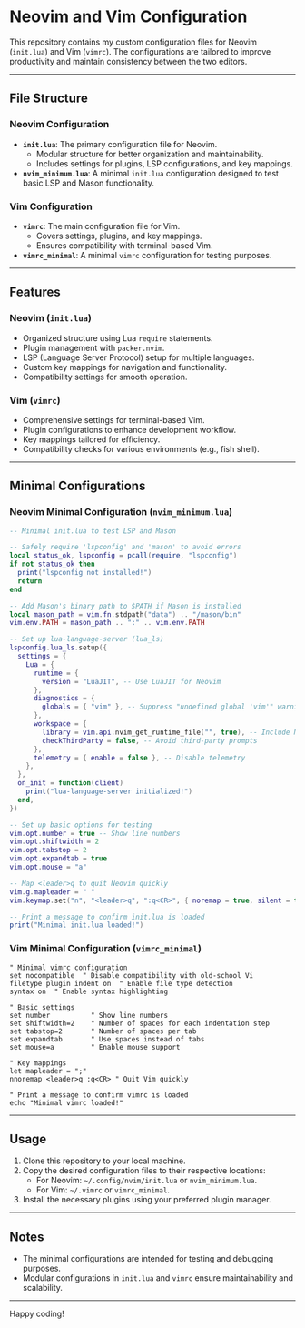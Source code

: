 # Neovim and Vim Configuration

This repository contains my custom configuration files for Neovim (`init.lua`) and Vim (`vimrc`). The configurations are tailored to improve productivity and maintain consistency between the two editors.

---

## File Structure

### Neovim Configuration
- **`init.lua`**: The primary configuration file for Neovim.
  - Modular structure for better organization and maintainability.
  - Includes settings for plugins, LSP configurations, and key mappings.
- **`nvim_minimum.lua`**: A minimal `init.lua` configuration designed to test basic LSP and Mason functionality.

### Vim Configuration
- **`vimrc`**: The main configuration file for Vim.
  - Covers settings, plugins, and key mappings.
  - Ensures compatibility with terminal-based Vim.
- **`vimrc_minimal`**: A minimal `vimrc` configuration for testing purposes.

---

## Features

### Neovim (`init.lua`)
- Organized structure using Lua `require` statements.
- Plugin management with `packer.nvim`.
- LSP (Language Server Protocol) setup for multiple languages.
- Custom key mappings for navigation and functionality.
- Compatibility settings for smooth operation.

### Vim (`vimrc`)
- Comprehensive settings for terminal-based Vim.
- Plugin configurations to enhance development workflow.
- Key mappings tailored for efficiency.
- Compatibility checks for various environments (e.g., fish shell).

---

## Minimal Configurations

### Neovim Minimal Configuration (`nvim_minimum.lua`)

```lua
-- Minimal init.lua to test LSP and Mason

-- Safely require 'lspconfig' and 'mason' to avoid errors
local status_ok, lspconfig = pcall(require, "lspconfig")
if not status_ok then
  print("lspconfig not installed!")
  return
end

-- Add Mason's binary path to $PATH if Mason is installed
local mason_path = vim.fn.stdpath("data") .. "/mason/bin"
vim.env.PATH = mason_path .. ":" .. vim.env.PATH

-- Set up lua-language-server (lua_ls)
lspconfig.lua_ls.setup({
  settings = {
    Lua = {
      runtime = {
        version = "LuaJIT", -- Use LuaJIT for Neovim
      },
      diagnostics = {
        globals = { "vim" }, -- Suppress "undefined global 'vim'" warning
      },
      workspace = {
        library = vim.api.nvim_get_runtime_file("", true), -- Include Neovim runtime
        checkThirdParty = false, -- Avoid third-party prompts
      },
      telemetry = { enable = false }, -- Disable telemetry
    },
  },
  on_init = function(client)
    print("lua-language-server initialized!")
  end,
})

-- Set up basic options for testing
vim.opt.number = true -- Show line numbers
vim.opt.shiftwidth = 2
vim.opt.tabstop = 2
vim.opt.expandtab = true
vim.opt.mouse = "a"

-- Map <leader>q to quit Neovim quickly
vim.g.mapleader = " "
vim.keymap.set("n", "<leader>q", ":q<CR>", { noremap = true, silent = true })

-- Print a message to confirm init.lua is loaded
print("Minimal init.lua loaded!")
```

### Vim Minimal Configuration (`vimrc_minimal`)

```vim
" Minimal vimrc configuration
set nocompatible  " Disable compatibility with old-school Vi
filetype plugin indent on  " Enable file type detection
syntax on  " Enable syntax highlighting

" Basic settings
set number          " Show line numbers
set shiftwidth=2    " Number of spaces for each indentation step
set tabstop=2       " Number of spaces per tab
set expandtab       " Use spaces instead of tabs
set mouse=a         " Enable mouse support

" Key mappings
let mapleader = ";"
nnoremap <leader>q :q<CR> " Quit Vim quickly

" Print a message to confirm vimrc is loaded
echo "Minimal vimrc loaded!"
```

---

## Usage

1. Clone this repository to your local machine.
2. Copy the desired configuration files to their respective locations:
   - For Neovim: `~/.config/nvim/init.lua` or `nvim_minimum.lua`.
   - For Vim: `~/.vimrc` or `vimrc_minimal`.
3. Install the necessary plugins using your preferred plugin manager.

---

## Notes
- The minimal configurations are intended for testing and debugging purposes.
- Modular configurations in `init.lua` and `vimrc` ensure maintainability and scalability.

---

Happy coding!

